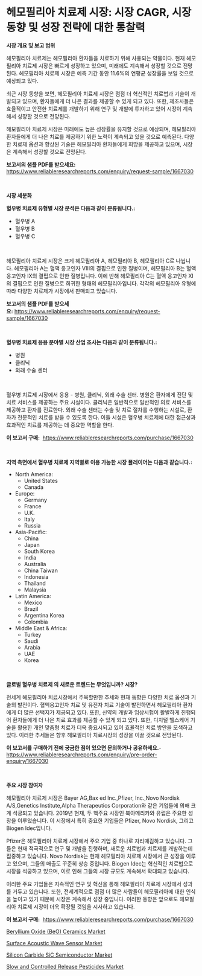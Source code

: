 <p><h1>헤모필리아 치료제 시장: 시장 CAGR, 시장 동향 및 성장 전략에 대한 통찰력</h1></p><p><strong>시장 개요 및 보고 범위</strong></p>
<p><p>헤모필리아 치료제는 헤모필리아 환자들을 치료하기 위해 사용되는 약물이다. 현재 헤모필리아 치료제 시장은 빠르게 성장하고 있으며, 미래에도 계속해서 성장할 것으로 전망된다. 헤모필리아 치료제 시장은 예측 기간 동안 11.6%의 연평균 성장률을 보일 것으로 예상되고 있다. </p><p>최근 시장 동향을 보면, 헤모필리아 치료제 시장은 점점 더 혁신적인 치료법과 기술이 개발되고 있으며, 환자들에게 더 나은 결과를 제공할 수 있게 되고 있다. 또한, 제조사들은 효율적이고 안전한 치료제를 개발하기 위해 연구 및 개발에 투자하고 있어 시장이 계속해서 성장할 것으로 전망된다.</p><p>헤모필리아 치료제 시장은 미래에도 높은 성장률을 유지할 것으로 예상되며, 헤모필리아 환자들에게 더 나은 치료를 제공하기 위한 노력이 계속되고 있을 것으로 예측된다. 다양한 치료제 옵션과 향상된 기술은 헤모필리아 환자들에게 희망을 제공하고 있으며, 시장은 계속해서 성장할 것으로 전망된다.</p></p>
<p><strong>보고서의 샘플 PDF를 받으세요:</strong> <a href="https://www.reliableresearchreports.com/enquiry/request-sample/1667030">https://www.reliableresearchreports.com/enquiry/request-sample/1667030</a></p>
<p>&nbsp;</p>
<p><strong>시장 세분화</strong></p>
<p><strong>혈우병 치료제 유형별 시장 분석은 다음과 같이 분류됩니다.:</strong></p>
<p><ul><li>혈우병 A</li><li>혈우병 B</li><li>혈우병 C</li></ul></p>
<p>&nbsp;</p>
<p><p>헤모필리아 치료제 시장은 크게 헤모필리아 A, 헤모필리아 B, 헤모필리아 C로 나뉩니다. 헤모필리아 A는 혈액 응고인자 VIII의 결핍으로 인한 질병이며, 헤모필리아 B는 혈액 응고인자 IX의 결핍으로 인한 질병입니다. 이에 반해 헤모필리아 C는 혈액 응고인자 XI의 결핍으로 인한 질병으로 희귀한 형태의 헤모필리아입니다. 각각의 헤모필리아 유형에 따라 다양한 치료제가 시장에서 판매되고 있습니다.</p></p>
<p><strong>보고서의 샘플 PDF를 받으세요:</strong>&nbsp;<a href="https://www.reliableresearchreports.com/enquiry/request-sample/1667030">https://www.reliableresearchreports.com/enquiry/request-sample/1667030</a></p>
<p>&nbsp;</p>
<p><strong> 혈우병 치료제 응용 분야별 시장 산업 조사는 다음과 같이 분류됩니다.:</strong></p>
<p><ul><li>병원</li><li>클리닉</li><li>외래 수술 센터</li></ul></p>
<p>&nbsp;</p>
<p><p>혈우병 치료제 시장에서 응용 - 병원, 클리닉, 외래 수술 센터. 병원은 환자에게 진단 및 치료 서비스를 제공하는 주요 시설이다. 클리닉은 일반적으로 일반적인 의료 서비스를 제공하고 환자를 진료한다. 외래 수술 센터는 수술 및 치료 절차를 수행하는 시설로, 환자가 전문적인 치료를 받을 수 있도록 한다. 이들 시설은 혈우병 치료제에 대한 접근성과 효과적인 치료를 제공하는 데 중요한 역할을 한다.</p></p>
<p><strong>이 보고서 구매:</strong>&nbsp; <a href="https://www.reliableresearchreports.com/purchase/1667030">https://www.reliableresearchreports.com/purchase/1667030</a></p>
<p>&nbsp;</p>
<p><strong>지역 측면에서 혈우병 치료제 지역별로 이용 가능한 시장 플레이어는 다음과 같습니다.:</strong></p>
<p><ul>
    <li>
        North America:
        <ul>
            <li>United States</li>
            <li>Canada</li>
        </ul>
    </li>
    <li>
        Europe:
        <ul>
            <li>Germany</li>
            <li>France</li>
            <li>U.K.</li>
            <li>Italy</li>
            <li>Russia</li>
        </ul>
    </li>
    <li>
        Asia-Pacific:
        <ul>
            <li>China</li>
            <li>Japan</li>
            <li>South Korea</li>
            <li>India</li>
            <li>Australia</li>
            <li>China Taiwan</li>
            <li>Indonesia</li>
            <li>Thailand</li>
            <li>Malaysia</li>
        </ul>
    </li>
    <li>
        Latin America:
        <ul>
            <li>Mexico</li>
            <li>Brazil</li>
            <li>Argentina Korea</li>
            <li>Colombia</li>
        </ul>
    </li>
    <li>
        Middle East & Africa:
        <ul>
            <li>Turkey</li>
            <li>Saudi</li>
            <li>Arabia</li>
            <li>UAE</li>
            <li>Korea</li>
        </ul>
    </li>
    </ul></p>
<p>&nbsp;</p>
<p><strong>글로벌 혈우병 치료제 의 새로운 트렌드는 무엇입니까? 시장?</strong></p>
<p><p>전세계 헤모필리아 치료시장에서 주목할만한 추세와 현재 동향은 다양한 치료 옵션과 기술의 발전이다. 혈액응고인자 치료 및 유전자 치료 기술이 발전하면서 헤모필리아 환자에게 더 많은 선택지가 제공되고 있다. 또한, 신약의 개발과 임상시험이 활발하게 진행되어 환자들에게 더 나은 치료 효과를 제공할 수 있게 되고 있다. 또한, 디지털 헬스케어 기술을 활용한 개인 맞춤형 치료가 더욱 중요시되고 있어 효율적인 치료 방안을 모색하고 있다. 이러한 추세들은 향후 헤모필리아 치료시장의 성장을 이끌 것으로 전망된다.</p></p>
<p><strong>이 보고서를 구매하기 전에 궁금한 점이 있으면 문의하거나 공유하세요.</strong>- <a href="https://www.reliableresearchreports.com/enquiry/pre-order-enquiry/1667030">https://www.reliableresearchreports.com/enquiry/pre-order-enquiry/1667030</a></p>
<p>&nbsp;</p>
<p><strong>주요 시장 참여자</strong></p>
<p><p>헤모필리아 치료제 시장은 Bayer AG,Bax ed Inc.,Pfizer, Inc.,Novo Nordisk A/S,Genetics Institute,Alpha Therapeutics Corporation와 같은 기업들에 의해 크게 석궁되고 있습니다. 2019년 현재, 두 핵주요 시장인 북아메리카와 유럽은 주요한 성장을 이루었습니다. 이 시장에서 특히 중요한 기업들은 Pfizer, Novo Nordisk, 그리고 Biogen Idec입니다.</p><p>Pfizer은 헤모필리아 치료제 시장에서 주요 기업 중 하나로 자리매김하고 있습니다. 그들은 현재 적극적으로 연구 및 개발을 진행하며, 새로운 치료법과 치료제를 개발하는데 집중하고 있습니다. Novo Nordisk는 현재 헤모필리아 치료제 시장에서 큰 성장을 이루고 있으며, 그들의 매출도 꾸준히 상승 중입니다. Biogen Idec는 혁신적인 치료법으로 시장을 석궁하고 있으며, 이로 인해 그들의 시장 규모도 계속해서 확대되고 있습니다.</p><p>이러한 주요 기업들은 지속적인 연구 및 혁신을 통해 헤모필리아 치료제 시장에서 성과를 거두고 있습니다. 또한, 전세계적으로 점점 더 많은 사람들이 헤모필리아에 대한 인식을 높이고 있기 때문에 시장은 계속해서 성장 중입니다. 이러한 동향은 앞으로도 헤모필리아 치료제 시장이 더욱 확장될 것임을 시사하고 있습니다.</p></p>
<p><strong>이 보고서 구매:</strong>&nbsp;&nbsp;<a href="https://www.reliableresearchreports.com/purchase/1667030">https://www.reliableresearchreports.com/purchase/1667030</a></p>
<p><p><a href="https://www.linkedin.com/pulse/beryllium-oxide-beo-ceramics-market-size-growth-segmentation-ctujf?trackingId=%2FcSB09VQWmMcrl27KlFY2Q%3D%3D">Beryllium Oxide (BeO) Ceramics Market</a></p><p><a href="https://github.com/lataunyatinikmelvin59ilbd0dv/Market-Research-Report-List-1/blob/main/surface-acoustic-wave-sensor-market.md">Surface Acoustic Wave Sensor Market</a></p><p><a href="https://github.com/pgtimber/Market-Research-Report-List-2/blob/main/silicon-carbide-sic-semiconductor-market.md">Silicon Carbide SiC Semiconductor Market</a></p><p><a href="https://www.linkedin.com/pulse/global-slow-controlled-release-pesticides-market-types-applications-zjuyf?trackingId=4cMNnGJP49P6JL4gusD55g%3D%3D">Slow and Controlled Release Pesticides Market</a></p></p>
